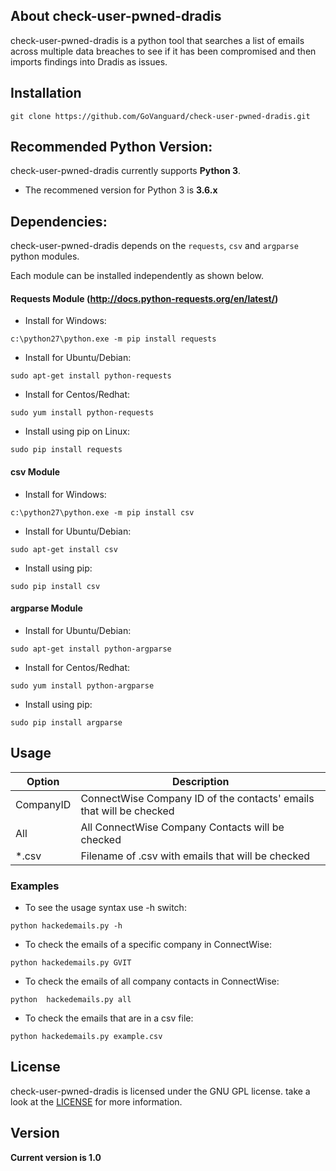 
## About check-user-pwned-dradis
check-user-pwned-dradis is a python tool that searches a list of emails across multiple data breaches to see if it has been compromised and then imports findings into Dradis as issues.

## Installation

```
git clone https://github.com/GoVanguard/check-user-pwned-dradis.git
```

## Recommended Python Version:

check-user-pwned-dradis currently supports **Python 3**.

* The recommened version for Python 3 is **3.6.x**

## Dependencies:

check-user-pwned-dradis depends on the `requests`, `csv` and `argparse` python modules.

Each module can be installed independently as shown below.

#### Requests Module (http://docs.python-requests.org/en/latest/)

- Install for Windows:
```
c:\python27\python.exe -m pip install requests
```

- Install for Ubuntu/Debian:
```
sudo apt-get install python-requests
```

- Install for Centos/Redhat:
```
sudo yum install python-requests
```

- Install using pip on Linux:
```
sudo pip install requests
```

#### csv Module 

- Install for Windows:
```
c:\python27\python.exe -m pip install csv
```

- Install for Ubuntu/Debian:
```
sudo apt-get install csv  
```

- Install using pip:
```
sudo pip install csv
```

#### argparse Module

- Install for Ubuntu/Debian:
```
sudo apt-get install python-argparse
```

- Install for Centos/Redhat:
```
sudo yum install python-argparse
``` 

- Install using pip:
```
sudo pip install argparse
```

## Usage

Option        | Description
------------- | -------------------------------------------------
CompanyID     | ConnectWise Company ID of the contacts' emails that will be checked
All           | All ConnectWise Company Contacts will be checked
&#42;.csv     | Filename of .csv with emails that will be checked 

### Examples

* To see the usage syntax use -h switch:

```python hackedemails.py -h```

* To check the emails of a specific company in ConnectWise:

``python hackedemails.py GVIT``

* To check the emails of all company contacts in ConnectWise:

``python  hackedemails.py all``

* To check the emails that are in a csv file:

``python hackedemails.py example.csv``


## License

check-user-pwned-dradis is licensed under the GNU GPL license. take a look at the [LICENSE](https://github.com/GoVanguard/check-user-pwned-dradis/blob/master/LICENSE) for more information.

## Version
**Current version is 1.0**
